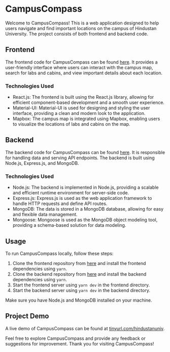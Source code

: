 # CampusCompass

Welcome to CampusCompass! This is a web application designed to help users navigate and find important locations on the campus of Hindustan University. The project consists of both frontend and backend code.

## Frontend

The frontend code for CampusCompass can be found [here](https://looking-for-frontend.vercel.app/). It provides a user-friendly interface where users can interact with the campus map, search for labs and cabins, and view important details about each location.

### Technologies Used

- React.js: The frontend is built using the React.js library, allowing for efficient component-based development and a smooth user experience.
- Material-UI: Material-UI is used for designing and styling the user interface, providing a clean and modern look to the application.
- Mapbox: The campus map is integrated using Mapbox, enabling users to visualize the locations of labs and cabins on the map.

## Backend

The backend code for CampusCompass can be found [here](https://github.com/sudouserx/looking_for_backend.git). It is responsible for handling data and serving API endpoints. The backend is built using Node.js, Express.js, and MongoDB.

### Technologies Used

- Node.js: The backend is implemented in Node.js, providing a scalable and efficient runtime environment for server-side code.
- Express.js: Express.js is used as the web application framework to handle HTTP requests and define API routes.
- MongoDB: The data is stored in a MongoDB database, allowing for easy and flexible data management.
- Mongoose: Mongoose is used as the MongoDB object modeling tool, providing a schema-based solution for data modeling.

## Usage

To run CampusCompass locally, follow these steps:

1. Clone the frontend repository from [here](https://github.com/sudouserx/looking-for-frontend.git) and install the frontend dependencies using `yarn`.
2. Clone the backend repository from [here](https://github.com/sudouserx/looking_for_backend.git) and install the backend dependencies using `yarn`.
3. Start the frontend server using `yarn dev` in the frontend directory.
4. Start the backend server using `yarn dev` in the backend directory.

Make sure you have Node.js and MongoDB installed on your machine.

## Project Demo

A live demo of CampusCompass can be found at [tinyurl.com/hindustanuniv](tinyurl.com/hindustanuniv).

Feel free to explore CampusCompass and provide any feedback or suggestions for improvement. Thank you for visiting CampusCompass!

